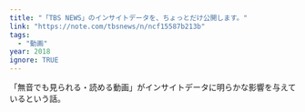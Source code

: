 ```yaml
---
title: "「TBS NEWS」のインサイトデータを、ちょっとだけ公開します。"
link: "https://note.com/tbsnews/n/ncf15587b213b"
tags:
  - "動画"
year: 2018
ignore: TRUE
---
```


「無音でも見られる・読める動画」がインサイトデータに明らかな影響を与えているという話。
